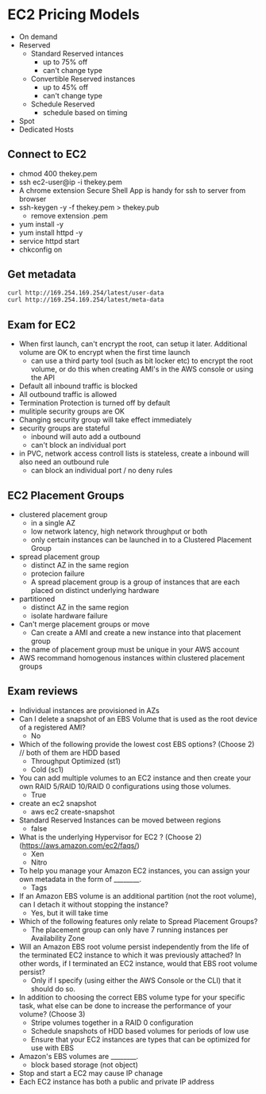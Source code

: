 # EC2 Pricing Models

- On demand
- Reserved
  - Standard Reserved intances
    - up to 75% off
    - can't change type
  - Convertible Reserved instances
    - up to 45% off
    - can't change type
  - Schedule Reserved
    - schedule based on timing
- Spot
- Dedicated Hosts

## Connect to EC2

- chmod 400 thekey.pem
- ssh ec2-user@ip -i thekey.pem
- A chrome extension Secure Shell App is handy for ssh to server from browser
- ssh-keygen -y -f thekey.pem > thekey.pub
  - remove extension .pem
- yum install -y
- yum install httpd -y
- service httpd start
- chkconfig on

## Get metadata

```bash
curl http://169.254.169.254/latest/user-data
curl http://169.254.169.254/latest/meta-data
```

## Exam for EC2

- When first launch, can't encrypt the root, can setup it later. Additional volume are OK to encrypt when the first time launch
  - can use a third party tool (such as bit locker etc) to encrypt the root volume, or do this when creating AMI's in the AWS console or using the API
- Default all inbound traffic is blocked
- All outbound traffic is allowed
- Termination Protection is turned off by default
- mulitiple security groups are OK
- Changing security group will take effect immediately
- security groups are stateful
  - inbound will auto add a outbound
  - can't block an individual port
- in PVC, network access controll lists is stateless, create a inbound will also need an outbound rule
  - can block an individual port / no deny rules

## EC2 Placement Groups

- clustered placement group
  - in a single AZ
  - low network latency, high network throughput or both
  - only certain instances can be launched in to a Clustered Placement Group
- spread placement group
  - distinct AZ in the same region
  - protecion failure
  - A spread placement group is a group of instances that are each placed on distinct underlying hardware
- partitioned
  - distinct AZ in the same region
  - isolate hardware failure
- Can't merge placement groups or move
  - Can create a AMI and create a new instance into that placement group
- the name of placement group must be unique in your AWS account
- AWS recommand homogenous instances within clustered placement groups

## Exam reviews

- Individual instances are provisioned in AZs
- Can I delete a snapshot of an EBS Volume that is used as the root device of a registered AMI?
  - No
- Which of the following provide the lowest cost EBS options? (Choose 2) // both of them are HDD based
  - Throughput Optimized (st1)
  - Cold (sc1)
- You can add multiple volumes to an EC2 instance and then create your own RAID 5/RAID 10/RAID 0 configurations using those volumes.
  - True
- create an ec2 snapshot
  - aws ec2 create-snapshot
- Standard Reserved Instances can be moved between regions
  - false
- What is the underlying Hypervisor for EC2 ? (Choose 2) (https://aws.amazon.com/ec2/faqs/)
  - Xen
  - Nitro
- To help you manage your Amazon EC2 instances, you can assign your own metadata in the form of ________.
  - Tags
- If an Amazon EBS volume is an additional partition (not the root volume), can I detach it without stopping the instance?
  - Yes, but it will take time
- Which of the following features only relate to Spread Placement Groups?
  - The placement group can only have 7 running instances per Availability Zone
- Will an Amazon EBS root volume persist independently from the life of the terminated EC2 instance to which it was previously attached? In other words, if I terminated an EC2 instance, would that EBS root volume persist?
  - Only if I specify (using either the AWS Console or the CLI) that it should do so.
- In addition to choosing the correct EBS volume type for your specific task, what else can be done to increase the performance of your volume? (Choose 3)
  - Stripe volumes together in a RAID 0 configuration
  - Schedule snapshots of HDD based volumes for periods of low use
  - Ensure that your EC2 instances are types that can be optimized for use with EBS
- Amazon's EBS volumes are ________.
  - block based storage (not object)
- Stop and start a EC2 may cause IP chanage
- Each EC2 instance has both a public and private IP address
